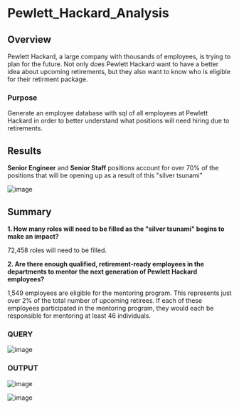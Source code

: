 # Pewlett_Hackard_Analysis
## Overview
Pewlett Hackard, a large company with thousands of employees, is trying to plan for the future. Not only does Pewlett Hackard want to have a better idea about upcoming retirements, but they also want to know who is eligible for their retirment package. 
### Purpose
Generate an employee database with sql of all employees at Pewlett Hackard in order to better understand what positions will need hiring due to retirements. 

## Results

**Senior Engineer** and **Senior Staff** positions account for over 70% of the positions that will be opening up as a result of this "silver tsunami"

![image](https://user-images.githubusercontent.com/105028515/196330978-f3be7f58-c259-4355-9c25-501f328830b9.png)


## Summary
**1. How many roles will need to be filled as the "silver tsunami" begins to make an impact?**

72,458 roles will need to be filled.

**2. Are there enough qualified, retirement-ready employees in the departments to mentor the next generation of Pewlett Hackard employees?**

1,549 employees are eligible for the mentoring program. This represents just over 2% of the total number of upcoming retirees. If each of these employees participated in the mentoring program, they would each be responsible for mentoring at least 46 individuals. 

### QUERY

![image](https://user-images.githubusercontent.com/105028515/196329844-c5b6c18c-1719-4987-93fc-ca4466684693.png)

### OUTPUT

![image](https://user-images.githubusercontent.com/105028515/196328755-553752e2-0201-4acf-99f3-17894bdcd0bd.png)

![image](https://user-images.githubusercontent.com/105028515/196331686-5712bfd2-4d8a-449f-aa39-2b5f9086da23.png)
